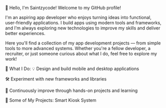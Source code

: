 👋 Hello, I'm Saintzycode!
Welcome to my GitHub profile!

I'm an aspiring app developer who enjoys turning ideas into functional, user-friendly applications. I build apps using modern tools and frameworks, and I'm always exploring new technologies to improve my skills and deliver better experiences.

Here you'll find a collection of my app development projects — from simple tools to more advanced systems. Whether you're a fellow developer, a recruiter, or just someone curious about what I do, feel free to explore my work!

🚀 What I Do:
💡 Design and build mobile and desktop applications

🛠️ Experiment with new frameworks and libraries

🔧 Continuously improve through hands-on projects and learning

📱 Some of My Projects:
Smart Kiosk System

